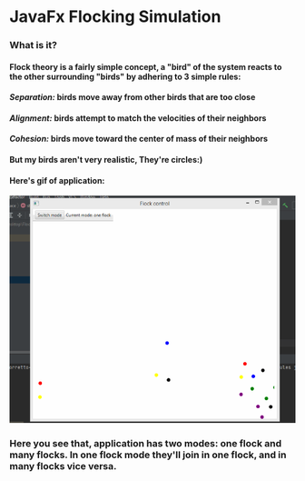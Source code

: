 # JavaFx Flocking Simulation
### What is it?
#### Flock theory is a fairly simple concept, a "bird" of the system reacts to the other surrounding "birds" by adhering to 3 simple rules:
#### *Separation:* birds move away from other birds that are too close
#### *Alignment:* birds attempt to match the velocities of their neighbors
#### *Cohesion:* birds move toward the center of mass of their neighbors

#### But my birds aren't very realistic, They're circles:)
#### Here's gif of application:
![alt text](gif/oop.gif)

### Here you see that, application has two modes: one flock and many flocks. In one flock mode they'll join in one flock, and in many flocks vice versa.
